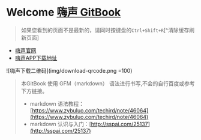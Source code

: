 # Welcome  [嗨声 GitBook](https://mrleo.gitbooks.io/sound-logo/content/)

> 如果您看到的页面不是最新的，请同时按键盘的`Ctrl+Shift+R`[^清除缓存刷新页面]

- [嗨声官网](http://www.highsheng.com)
- [嗨声APP下载地址](http://www.highsheng.com/web/download.html)




![嗨声下载二维码](img/download-qrcode.png =100)




> 本GitBook 使用 GFM（markdown） 语法进行书写,不会的自行百度或参考下方链接。
> - markdown 语法教程：[https://www.zybuluo.com/techird/note/46064](https://www.zybuluo.com/techird/note/46064)
> - markdown 认识与入门：[http://sspai.com/25137](http://sspai.com/25137)
